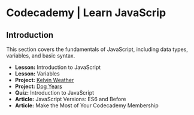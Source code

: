 # Codecademy | Learn JavaScrip

## Introduction

This section covers the fundamentals of JavaScript, including data types, variables, and basic syntax.

- **Lesson:** Introduction to JavaScript
- **Lesson:** Variables
- **Project:** [Kelvin Weather](https://github.com/MateusEvng/CodeCademy_Learn_JavaScrip-course/blob/course/1.%20Introduction/KelvinWeather.js)
- **Project:** [Dog Years](https://github.com/MateusEvng/CodeCademy_Learn_JavaScrip-course/blob/course/1.%20Introduction/DogYears.js)
- **Quiz:** Introduction to JavaScript
- **Article:** JavaScript Versions: ES6 and Before
- **Article:** Make the Most of Your Codecademy Membership
